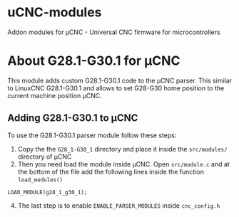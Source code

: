 # uCNC-modules

Addon modules for µCNC - Universal CNC firmware for microcontrollers

# About G28.1-G30.1 for µCNC

This module adds custom G28.1-G30.1 code to the µCNC parser. This similar to LinuxCNC G28.1-G30.1 and allows to set G28-G30 home position to the current machine position µCNC.

## Adding G28.1-G30.1 to µCNC

To use the G28.1-G30.1 parser module follow these steps:

1. Copy the the `G28_1-G30_1` directory and place it inside the `src/modules/` directory of µCNC
2. Then you need load the module inside µCNC. Open `src/module.c` and at the bottom of the file add the following lines inside the function `load_modules()`

```
LOAD_MODULE(g28_1_g30_1);
```

4. The last step is to enable `ENABLE_PARSER_MODULES` inside `cnc_config.h`
